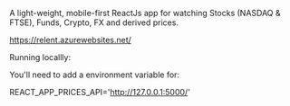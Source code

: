 A light-weight, mobile-first ReactJs app for watching Stocks (NASDAQ & FTSE), Funds, Crypto, FX and derived prices.

https://relent.azurewebsites.net/


Running locallly:

You'll need to add a environment variable for:

REACT_APP_PRICES_API='http://127.0.0.1:5000/'